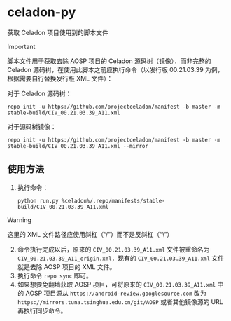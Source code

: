 # celadon-py
获取 Celadon 项目使用到的脚本文件

> [!IMPORTANT]
> 脚本文件用于获取去除 AOSP 项目的 Celadon 源码树（镜像），而非完整的 Celadon 源码树，在使用此脚本之前应执行命令（以发行版 00.21.03.39 为例，根据需要自行替换发行版 XML 文件）：
> 
>    对于 Celadon 源码树：
>    ```shell
>    repo init -u https://github.com/projectceladon/manifest -b master -m stable-build/CIV_00.21.03.39_A11.xml
>    ```
>    对于源码树镜像：
>    ```shell
>    repo init -u https://github.com/projectceladon/manifest -b master -m stable-build/CIV_00.21.03.39_A11.xml --mirror
>    ```

## 使用方法

1. 执行命令：
   ```shell
   python run.py %celadon%/.repo/manifests/stable-build/CIV_00.21.03.39_A11.xml
   ```
  > [!WARNING]
  > 这里的 XML 文件路径应使用斜杠（“/”）而不是反斜杠（“\”）

2. 命令执行完成以后，原来的 `CIV_00.21.03.39_A11.xml` 文件被重命名为 `CIV_00.21.03.39_A11_origin.xml`，现有的 `CIV_00.21.03.39_A11.xml` 文件就是去除 AOSP 项目的 XML 文件。
3. 执行命令 `repo sync` 即可。
4. 如果想要免翻墙获取 AOSP 项目，可将原来的 `CIV_00.21.03.39_A11.xml` 中的 AOSP 项目源从 `https://android-review.googlesource.com` 改为 `https://mirrors.tuna.tsinghua.edu.cn/git/AOSP` 或者其他镜像源的 URL 再执行同步命令。
